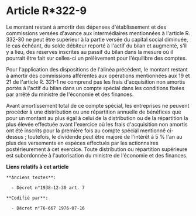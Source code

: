 # Article R*322-9

Le montant restant à amortir des dépenses d'établissement et des commissions versées d'avance aux intermédiaires mentionnées
à l'article R. 332-30 ne peut être supérieur à la partie versée du capital social diminuée, le cas échéant, du solde débiteur
reporté à l'actif du bilan et augmenté, s'il y a lieu, des réserves inscrites au passif du bilan dans la mesure où il
pourrait être fait sur celles-ci un prélèvement pour l'équilibre des comptes.

Pour l'application des dispositions de l'alinéa précédent, le montant restant à amortir des commissions afférentes aux
opérations mentionnées aux 19 et 21 de l'article R. 321-1 ne comprend pas les frais d'acquisition non amortis portés à
l'actif du bilan dans un compte spécial dans les conditions fixées par arrêté du ministre de l'économie et des finances.

Avant amortissement total de ce compte spécial, les entreprises ne peuvent procéder à une distribution ou une répartition
annuelle de bénéfices que pour un montant au plus égal à celui de la distribution ou de la répartition la plus élevée
effectuée avant l'exercice où les frais d'acquisition non amortis ont été inscrits pour la première fois au compte spécial
mentionné ci-dessus ; toutefois, le dividende peut être majoré de l'intérêt à 5 % l'an au plus des versements en espèces
effectués par les actionnaires postérieurement à cet exercice. Toute distribution ou répartition supérieure est subordonnée à
l'autorisation du ministre de l'économie et des finances.

**Liens relatifs à cet article**

	**Anciens textes**:

	  - Décret n°1938-12-30 art. 7

	**Codifié par**:

	  - Décret n°76-667 1976-07-16
